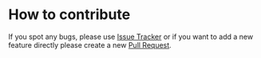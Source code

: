 # How to contribute

If you spot any bugs, please use [Issue Tracker](https://github.com/JPYamamoto/hugo-theme-hello-amigo/issues) or if you want to add a new feature directly please create a new [Pull Request](https://github.com/JPYamamoto/hugo-theme-hello-amigo/pulls).
